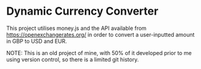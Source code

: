 # Dynamic Currency Converter

This project utilises money.js and the API available from https://openexchangerates.org/ in order to convert a user-inputted amount in GBP to USD and EUR.

NOTE: This is an old project of mine, with 50% of it developed prior to me using version control, so there is a limited git history.
